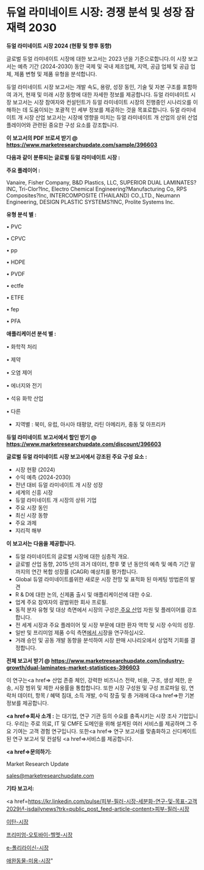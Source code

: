 # 듀얼 라미네이트 시장: 경쟁 분석 및 성장 잠재력 2030

<strong>듀얼 라미네이트 시장 2024 (현황 및 향후 동향)</strong>

글로벌 듀얼 라미네이트 시장에 대한 보고서는 2023 년을 기준으로합니다.이 시장 보고서는 예측 기간 (2024-2030) 동안 국제 및 국내 제조업체, 지역, 공급 업체 및 공급 업체, 제품 변형 및 제품 유형을 분석합니다.

듀얼 라미네이트 시장 보고서는 개발 속도, 용량, 성장 동인, 기술 및 자본 구조를 포함하여 과거, 현재 및 미래 시장 동향에 대한 자세한 정보를 제공합니다. 듀얼 라미네이트 시장 보고서는 시장 참여자와 컨설턴트가 듀얼 라미네이트 시장의 진행중인 시나리오를 이해하는 데 도움이되는 포괄적 인 세부 정보를 제공하는 것을 목표로합니다. 듀얼 라미네이트 개 시장 산업 보고서는 시장에 영향을 미치는 듀얼 라미네이트 개 산업의 상위 산업 플레이어와 관련된 중요한 구성 요소를 강조합니다.



<strong>이 보고서의 PDF 브로셔 받기 @ <a href=https://www.marketresearchupdate.com/sample/396603>https://www.marketresearchupdate.com/sample/396603</a></strong>



<strong>다음과 같이 분류되는 글로벌 듀얼 라미네이트 시장 :</strong>



<strong>주요 플레이어 :</strong>

Vanaire, Fisher Company, B&D Plastics, LLC, SUPERIOR DUAL LAMINATES?INC, Tri-Clor?Inc, Electro Chemical Engineering?Manufacturing Co, RPS Composites?Inc, INTERCOMPOSITE (THAILAND) CO.,LTD., Neumann Engineering, DESIGN PLASTIC SYSTEMS?INC, Prolite Systems Inc.



<strong>유형 분석 별 :</strong>

• PVC

• CPVC

• pp

• HDPE

• PVDF

• ectfe

• ETFE

• fep

• PFA



<strong>애플리케이션 분석 별 :</strong>

• 화학적 처리

• 제약

• 오염 제어

• 에너지와 전기

• 석유 화학 산업

• 다른

<ul>
  <li>지역별 : 북미, 유럽, 아시아 태평양, 라틴 아메리카, 중동 및 아프리카</li>
</ul>


<strong>듀얼 라미네이트 보고서에서 할인 받기 @ <a href=https://www.marketresearchupdate.com/discount/396603>https://www.marketresearchupdate.com/discount/396603</a></strong>



<strong>글로벌 듀얼 라미네이트 시장 보고서에서 강조된 주요 구성 요소 :</strong>
<ul>
  <li>시장 현황 (2024)</li>
  <li>수익 예측 (2024-2030)</li>
  <li>전년 대비 듀얼 라미네이트 개 시장 성장</li>
  <li>세계의 신흥 시장</li>
  <li>듀얼 라미네이트 개 시장의 상위 기업</li>
  <li>주요 시장 동인</li>
  <li>최신 시장 동향</li>
  <li>주요 과제</li>
  <li>지리적 해부</li>
</ul>


<strong>이 보고서는 다음을 제공합니다.</strong>
<ul>
  <li>듀얼 라미네이트의 글로벌 시장에 대한 심층적 개요.</li>
  <li>글로벌 산업 동향, 2015 년의 과거 데이터, 향후 몇 년 동안의 예측 및 예측 기간 말까지의 연간 복합 성장률 (CAGR) 예상치를 평가합니다.</li>
  <li>Global 듀얼 라미네이트를위한 새로운 시장 전망 및 표적화 된 마케팅 방법론의 발견</li>
  <li>R &amp; D에 대한 논의, 신제품 출시 및 애플리케이션에 대한 수요.</li>
  <li>업계 주요 참여자의 광범위한 회사 프로필.</li>
  <li>동적 분자 유형 및 대상 측면에서 시장의 구성은<a href=> 주요 산</a>업 자원 및 플레이어를 강조합니다.</li>
  <li>전 세계 시장과 주요 플레이어 및 시장 부문에 대한 환자 역학 및 시장 수익의 성장.</li>
  <li>일반 및 프리미엄 제품 수익 측면<a href=>에서 시</a>장을 연구하십시오.</li>
  <li>거래 승인 및 공동 개발 동향을 분석하여 시장 판매 시나리오에서 상업적 기회를 결정합니다.</li>
</ul>



<strong>전체 보고서 받기 @ <a href=https://www.marketresearchupdate.com/industry-growth/dual-laminates-market-statistices-396603>https://www.marketresearchupdate.com/industry-growth/dual-laminates-market-statistices-396603</a></strong>

이 연구는<a href=> 산업 존중</a> 체인, 강력한 비즈니스 전략, 비용, 구조, 생성 제한, 운송, 시장 범위 및 제한 사용률을 통합합니다. 또한 시장 구성원 및 구성 프로파일 링, 연락처 데이터, 항목 / 혜택 침대, 소득 개발, 수익 창출 및 총 거래에 대<a href=>한 기본 </a>정보를 제공합니다.



<strong><a href=>회사 소</a>개 :</strong>
는 대기업, 연구 기관 등의 수요를 충족시키는 시장 조사 기업입니다. 우리는 주로 의료, IT 및 CMFE 도메인을 위해 설계된 여러 서비스를 제공하며 그 주요 기여는 고객 경험 연구입니다. 또한<a href=> 연구 보</a>고서를 맞춤화하고 신디케이트 된 연구 보고서 및 컨설팅 <a href=>서비스</a>를 제공합니다.



<strong><a href=>문의하기:</a></strong>

Market Research Update

sales@marketresearchupdate.com



<strong>기타 보고서:</strong>

<a href=https://kr.linkedin.com/pulse/피부-필러-시장-세분화-연구-및-목표-고객2029년-isdailynews?trk=public_post_feed-article-content>피부-필러-시장</a>

<a href=https://www.linkedin.com/pulse/이탄-시장-경쟁-분석-및-성장-잠재력-2029-survey-spotlight-pro-24-analysis-lhfbf/>이탄-시장</a>

<a href=https://www.linkedin.com/pulse/프리미엄-오토바이-헬멧-시장-현재-및-미래-성장-2029-market-matrix-musings-analysis-au1if/>프리미엄-오토바이-헬멧-시장</a>

<a href=https://www.linkedin.com/pulse/e-폴리라이신-시장-현재-및-미래-성장-2029-analytics-avenue-adventures-24-ana-ujucf/>e-폴리라이신-시장</a>

<a href=https://www.linkedin.com/pulse/애완동물-미용-시장-규모-및-성장-2023-analytics-alchemy-360-analysis-djyzc/>애완동물-미용-시장</a>"

